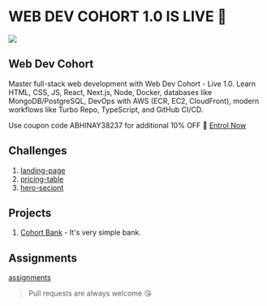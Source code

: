 # WEB DEV COHORT 1.0 IS LIVE 🎉


![](https://www.piyushgarg.dev/_next/image?url=%2Fcohort_thumbnail.jpg&w=828&q=75)

## **Web Dev Cohort**

Master full-stack web development with Web Dev Cohort - Live 1.0.
Learn HTML, CSS, JS, React, Next.js, Node, Docker, databases like MongoDB/PostgreSQL, DevOps with AWS (ECR, EC2, CloudFront),
modern workflows like Turbo Repo, TypeScript, and GitHub CI/CD.

Use coupon code ABHINAY38237 for additional 10% OFF 🚀 [Entrol Now](https://courses.chaicode.com/learn/fast-checkout/214298?priceId=0&code=ABHINAY38237&is_affiliate=true&tc=ABHINAY38237)



## Challenges

1. [landing-page](/challenges/landing-page-challenge/)
2. [pricing-table](/challenges/pricing-table-challenge/)
3. [hero-seciont](/challenges/chai-aur-hero-section/)

## Projects

1. [Cohort Bank](/projects/cohort-bank/) - It's very simple bank.

## Assignments

[assignments](/assignments/)



> Pull requests are always welcome 😘